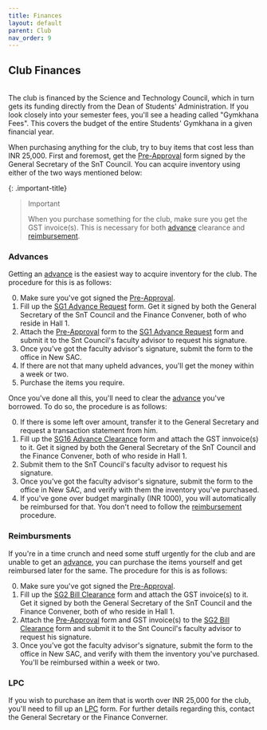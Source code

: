 ```yaml
---
title: Finances
layout: default
parent: Club
nav_order: 9
---
```


## Club Finances

<br />
The club is financed by the Science and Technology Council, which in turn gets its funding directly from the Dean of Students' Administration. If you look closely into your semester fees, you'll see a heading called "Gymkhana Fees". This covers the budget of the entire Students' Gymkhana in a given financial year.

When purchasing anything for the club, try to buy items that cost less than INR 25,000. First and foremost, get the [Pre-Approval](../assets/docs/club/finances/Pre-Approval%20Form.pdf) form signed by the General Secretary of the SnT Council. You can acquire inventory using either of the two ways mentioned below:

{: .important-title}

> Important
>
> When you purchase something for the club, make sure you get the GST invoice(s). This is necessary for both [advance](#advances) clearance and [reimbursement](#reimbursments).

### Advances

Getting an [advance](#advances) is the easiest way to acquire inventory for the club. The procedure for this is as follows:

0. Make sure you've got signed the [Pre-Approval](../assets/docs/club/finances/Pre-Approval%20Form.pdf).
1. Fill up the [SG1 Advance Request](../assets/docs/club/finances/SG1%20Advance%20Request%20Form.pdf) form. Get it signed by both the General Secretary of the SnT Council and the Finance Convener, both of who reside in Hall 1.
2. Attach the [Pre-Approval](../assets/docs/club/finances/Pre-Approval%20Form.pdf) form to the [SG1 Advance Request](../assets/docs/club/finances/SG1%20Advance%20Request%20Form.pdf) form and submit it to the Snt Council's faculty advisor to request his signature.
3. Once you've got the faculty advisor's signature, submit the form to the office in New SAC.
4. If there are not that many upheld advances, you'll get the money within a week or two.
5. Purchase the items you require.

Once you've done all this, you'll need to clear the [advance](#advances) you've borrowed. To do so, the procedure is as follows:

0. If there is some left over amount, transfer it to the General Secretary and request a transaction statement from him.
1. Fill up the [SG16 Advance Clearance](../assets/docs/club/finances/SG16%20Advance%20Clearance%20Form.pdf) form and attach the GST innvoice(s) to it. Get it signed by both the General Secretary of the SnT Council and the Finance Convener, both of who reside in Hall 1.
2. Submit them to the SnT Council's faculty advisor to request his signature.
3. Once you've got the faculty advisor's signature, submit the form to the office in New SAC, and verify with them the inventory you've purchased.
4. If you've gone over budget marginally (INR 1000), you will automatically be reimbursed for that. You don't need to follow the [reimbursement](#reimbursments) procedure.

### Reimbursments

If you're in a time crunch and need some stuff urgently for the club and are unable to get an [advance](#advances), you can purchase the items yourself and get reimbursed later for the same. The procedure for this is as follows:

0. Make sure you've got signed the [Pre-Approval](../assets/docs/club/finances/Pre-Approval%20Form.pdf).
1. Fill up the [SG2 Bill Clearance](../assets/docs/club/finances/SG2%20Bil%20Clearance%20Form.pdf) form and attach the GST invoice(s) to it. Get it signed by both the General Secretary of the SnT Council and the Finance Convener, both of who reside in Hall 1.
2. Attach the [Pre-Approval](../assets/docs/club/finances/Pre-Approval%20Form.pdf) form and GST invoice(s) to the [SG2 Bill Clearance](../assets/docs/club/finances/SG2%20Bil%20Clearance%20Form.pdf) form and submit it to the Snt Council's faculty advisor to request his signature.
3. Once you've got the faculty advisor's signature, submit the form to the office in New SAC, and verify with them the inventory you've purchased. You'll be reimbursed within a week or two.

### LPC

If you wish to purchase an item that is worth over INR 25,000 for the club, you'll need to fill up an [LPC](#lpc) form. For further details regarding this, contact the General Secretary or the Finance Converner.
